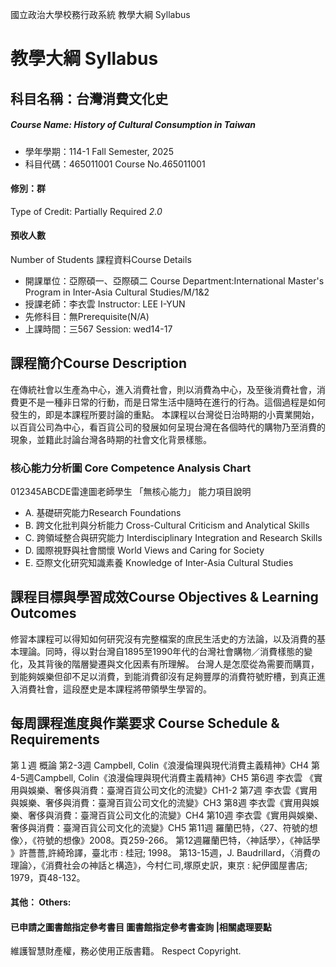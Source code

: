 國立政治大學校務行政系統 教學大綱 Syllabus
# 教學大綱 Syllabus
##  科目名稱：台灣消費文化史
#####  Course Name: History of Cultural Consumption in Taiwan
  * 學年學期：114-1 Fall Semester, 2025 
  * 科目代碼：465011001 Course No.465011001
#### 修別：群
Type of Credit: Partially Required 
_2.0_
#### 預收人數
Number of Students
課程資料Course Details
  * 開課單位：亞際碩一、亞際碩二 Course Department:International Master's Program in Inter-Asia Cultural Studies/M/1&2 
  * 授課老師：李衣雲 Instructor: LEE I-YUN 
  * 先修科目：無Prerequisite(N/A)
  * 上課時間：三567 Session: wed14-17 
##  課程簡介Course Description
在傳統社會以生產為中心，進入消費社會，則以消費為中心，及至後消費社會，消費更不是一種非日常的行動，而是日常生活中隨時在進行的行為。這個過程是如何發生的，即是本課程所要討論的重點。
本課程以台灣從日治時期的小賣業開始，以百貨公司為中心，看百貨公司的發展如何呈現台灣在各個時代的購物乃至消費的現象，並籍此討論台灣各時期的社會文化背景樣態。
###  核心能力分析圖 Core Competence Analysis Chart
012345ABCDE雷達圖老師學生
「無核心能力」 
能力項目說明
  * A. 基礎研究能力Research Foundations
  * B. 跨文化批判與分析能力 Cross-Cultural Criticism and Analytical Skills
  * C. 跨領域整合與研究能力 Interdisciplinary Integration and Research Skills
  * D. 國際視野與社會關懷 World Views and Caring for Society
  * E. 亞際文化研究知識素養 Knowledge of Inter-Asia Cultural Studies
##  課程目標與學習成效Course Objectives & Learning Outcomes 
修習本課程可以得知如何研究沒有完整檔案的庶民生活史的方法論，以及消費的基本理論。同時，得以對台灣自1895至1990年代的台灣社會購物／消費樣態的變化，及其背後的階層變遷與文化因素有所理解。
台灣人是怎麼從為需要而購買，到能夠娛樂但卻不足以消費，到能消費卻沒有足夠豐厚的消費符號貯槽，到真正進入消費社會，這段歷史是本課程將帶領學生學習的。
##  每周課程進度與作業要求 Course Schedule & Requirements
第１週 概論
第2-3週 Campbell, Colin《浪漫倫理與現代消費主義精神》CH4
第4-5週Campbell, Colin《浪漫倫理與現代消費主義精神》CH5
第6週 李衣雲 《實用與娛樂、奢侈與消費：臺灣百貨公司文化的流變》CH1-2
第7週 李衣雲《實用與娛樂、奢侈與消費：臺灣百貨公司文化的流變》CH3
第8週 李衣雲《實用與娛樂、奢侈與消費：臺灣百貨公司文化的流變》CH4
第10週 李衣雲《實用與娛樂、奢侈與消費：臺灣百貨公司文化的流變》CH5
第11週 羅蘭巴特，〈27、符號的想像〉，《符號的想像》2008。頁259-266。
第12週羅蘭巴特，〈神話學〉，《神話學 》許薔薔,許綺玲譯，臺北市 : 桂冠; 1998。
第13-15週，J. Baudrillard，〈消費の理論〉，《消費社会の神話と構造》，今村仁司,塚原史訳，東京 : 紀伊國屋書店; 1979，頁48-132。
####  其他： Others:
####  已申請之圖書館指定參考書目  圖書館指定參考書查詢 |相關處理要點
維護智慧財產權，務必使用正版書籍。 Respect Copyright.